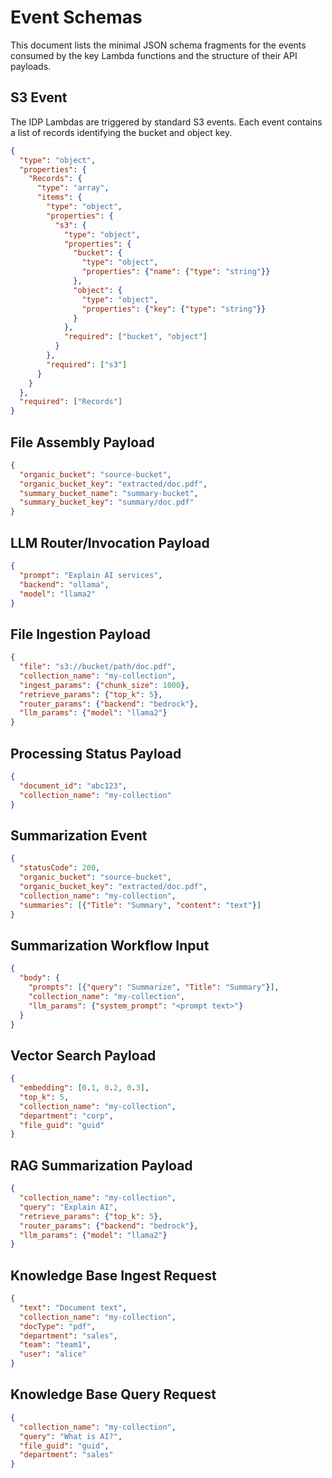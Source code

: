 # Event Schemas

This document lists the minimal JSON schema fragments for the events consumed by the key Lambda functions and the structure of their API payloads.

## S3 Event

The IDP Lambdas are triggered by standard S3 events. Each event contains a list of records identifying the bucket and object key.

```json
{
  "type": "object",
  "properties": {
    "Records": {
      "type": "array",
      "items": {
        "type": "object",
        "properties": {
          "s3": {
            "type": "object",
            "properties": {
              "bucket": {
                "type": "object",
                "properties": {"name": {"type": "string"}}
              },
              "object": {
                "type": "object",
                "properties": {"key": {"type": "string"}}
              }
            },
            "required": ["bucket", "object"]
          }
        },
        "required": ["s3"]
      }
    }
  },
  "required": ["Records"]
}
```

## File Assembly Payload

```json
{
  "organic_bucket": "source-bucket",
  "organic_bucket_key": "extracted/doc.pdf",
  "summary_bucket_name": "summary-bucket",
  "summary_bucket_key": "summary/doc.pdf"
}
```

## LLM Router/Invocation Payload

```json
{
  "prompt": "Explain AI services",
  "backend": "ollama",
  "model": "llama2"
}
```

## File Ingestion Payload

```json
{
  "file": "s3://bucket/path/doc.pdf",
  "collection_name": "my-collection",
  "ingest_params": {"chunk_size": 1000},
  "retrieve_params": {"top_k": 5},
  "router_params": {"backend": "bedrock"},
  "llm_params": {"model": "llama2"}
}
```

## Processing Status Payload

```json
{
  "document_id": "abc123",
  "collection_name": "my-collection"
}
```

## Summarization Event

```json
{
  "statusCode": 200,
  "organic_bucket": "source-bucket",
  "organic_bucket_key": "extracted/doc.pdf",
  "collection_name": "my-collection",
  "summaries": [{"Title": "Summary", "content": "text"}]
}
```

## Summarization Workflow Input

```json
{
  "body": {
    "prompts": [{"query": "Summarize", "Title": "Summary"}],
    "collection_name": "my-collection",
    "llm_params": {"system_prompt": "<prompt text>"}
  }
}
```

## Vector Search Payload

```json
{
  "embedding": [0.1, 0.2, 0.3],
  "top_k": 5,
  "collection_name": "my-collection",
  "department": "corp",
  "file_guid": "guid"
}
```

## RAG Summarization Payload

```json
{
  "collection_name": "my-collection",
  "query": "Explain AI",
  "retrieve_params": {"top_k": 5},
  "router_params": {"backend": "bedrock"},
  "llm_params": {"model": "llama2"}
}
```

## Knowledge Base Ingest Request

```json
{
  "text": "Document text",
  "collection_name": "my-collection",
  "docType": "pdf",
  "department": "sales",
  "team": "team1",
  "user": "alice"
}
```

## Knowledge Base Query Request

```json
{
  "collection_name": "my-collection",
  "query": "What is AI?",
  "file_guid": "guid",
  "department": "sales"
}
```
